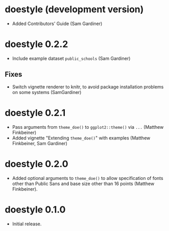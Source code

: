# doestyle (development version)

* Added Contributors' Guide (Sam Gardiner)

# doestyle 0.2.2

* Include example dataset `public_schools` (Sam Gardiner)

## Fixes

* Switch vignette renderer to knitr, to avoid package installation problems on some systems (SamGardiner) 

# doestyle 0.2.1

* Pass arguments from `theme_doe()` to `ggplot2::theme()` via `...` (Matthew Finkbeiner)
* Added vignette "Extending `theme_doe()`" with examples (Matthew Finkbeiner, Sam Gardiner)

# doestyle 0.2.0

* Added optional arguments to `theme_doe()` to allow specification of fonts
  other than Public Sans and base size other than 16 points
  (Matthew Finkbeiner).

# doestyle 0.1.0

* Initial release.
